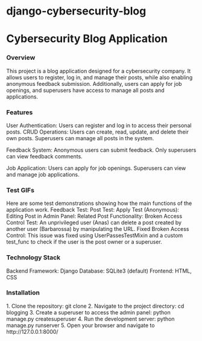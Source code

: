 # django-cybersecurity-blog
<h1>Cybersecurity Blog Application</h1>
<h3>Overview</h3>
<p>This project is a blog application designed for a cybersecurity company. It allows users to register, log in, and manage their posts, while also enabling anonymous feedback submission. Additionally, users can apply for job openings, and superusers have access to manage all posts and applications.</p>
<h3>Features</h3>
User Authentication: Users can register and log in to access their personal posts.
CRUD Operations:
    Users can create, read, update, and delete their own posts.
    Superusers can manage all posts in the system.

Feedback System:
    Anonymous users can submit feedback.
    Only superusers can view feedback comments.

Job Application:
    Users can apply for job openings.
    Superusers can view and manage job applications.

<h3>Test GIFs</h3>
Here are some test demonstrations showing how the main functions of the application work.
    Feedback Test:
    Post Test:
    Apply Test (Anonymous):
    Editing Post in Admin Panel:
    Related Post Functionality:
    Broken Access Control Test:
      An unprivileged user (Anas) can delete a post created by another user (Barbarossa) by manipulating the URL.
    Fixed Broken Access Control:
      This issue was fixed using UserPassesTestMixin and a custom test_func to check if the user is the post owner or a superuser.
<h3>Technology Stack</h3>
Backend Framework: Django
Database: SQLite3 (default)
Frontend: HTML, CSS
<h3>Installation</h3>
1. Clone the repository: git clone <repository-url>
2. Navigate to the project directory: cd blogging
3. Create a superuser to access the admin panel: python manage.py createsuperuser
4. Run the development server: python manage.py runserver
5. Open your browser and navigate to http://127.0.0.1:8000/
